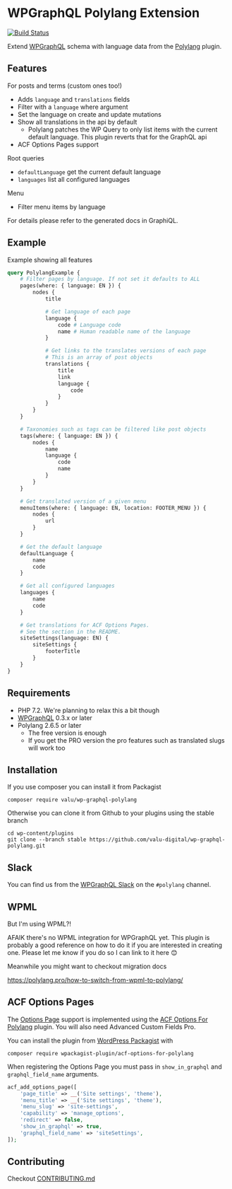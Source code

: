 # WPGraphQL Polylang Extension

[![Build Status](https://travis-ci.org/valu-digital/wp-graphql-polylang.svg?branch=master)](https://travis-ci.org/valu-digital/wp-graphql-polylang)

Extend [WPGraphQL](https://www.wpgraphql.com/) schema with language data from
the [Polylang](https://polylang.pro/) plugin.

## Features

For posts and terms (custom ones too!)

-   Adds `language` and `translations` fields
-   Filter with a `language` where argument
-   Set the language on create and update mutations
-   Show all translations in the api by default
    -   Polylang patches the WP Query to only list items with the current
        default language. This plugin reverts that for the GraphQL api
-   ACF Options Pages support

Root queries

-   `defaultLanguage` get the current default language
-   `languages` list all configured languages

Menu

-   Filter menu items by language

For details please refer to the generated docs in GraphiQL.

## Example

Example showing all features

```graphql
query PolylangExample {
    # Filter pages by language. If not set it defaults to ALL
    pages(where: { language: EN }) {
        nodes {
            title

            # Get language of each page
            language {
                code # Language code
                name # Human readable name of the language
            }

            # Get links to the translates versions of each page
            # This is an array of post objects
            translations {
                title
                link
                language {
                    code
                }
            }
        }
    }

    # Taxonomies such as tags can be filtered like post objects
    tags(where: { language: EN }) {
        nodes {
            name
            language {
                code
                name
            }
        }
    }

    # Get translated version of a given menu
    menuItems(where: { language: EN, location: FOOTER_MENU }) {
        nodes {
            url
        }
    }

    # Get the default language
    defaultLanguage {
        name
        code
    }

    # Get all configured languages
    languages {
        name
        code
    }

    # Get translations for ACF Options Pages.
    # See the section in the README.
    siteSettings(language: EN) {
        siteSettings {
            footerTitle
        }
    }
}
```

## Requirements

-   PHP 7.2. We're planning to relax this a bit though
-   [WPGraphQL][] 0.3.x or later
-   Polylang 2.6.5 or later
    -   The free version is enough
    -   If you get the PRO version the pro features such as translated slugs will work too

[pll_context]: https://github.com/polylang/polylang/commit/2203b9e16532797fa530f9b73024b53885d728ef
[polylang-github]: https://github.com/polylang/polylang
[wpgraphql]: https://github.com/wp-graphql/wp-graphql/releases

## Installation

If you use composer you can install it from Packagist

    composer require valu/wp-graphql-polylang

Otherwise you can clone it from Github to your plugins using the stable branch

    cd wp-content/plugins
    git clone --branch stable https://github.com/valu-digital/wp-graphql-polylang.git

## Slack

You can find us from the [WPGraphQL Slack][slack] on the `#polylang` channel.

[slack]: https://wpgql-slack.herokuapp.com/

## WPML

But I'm using WPML?!

AFAIK there's no WPML integration for WPGraphQL yet.
This plugin is probably a good reference on how to do it if you are interested in creating one.
Please let me know if you do so I can link to it here 😊

Meanwhile you might want to checkout migration docs

<https://polylang.pro/how-to-switch-from-wpml-to-polylang/>

## ACF Options Pages

The [Options Page][] support is implemented using the [ACF Options For
Polylang][] plugin. You will also need Advanced Custom Fields Pro.

You can install the plugin from [WordPress Packagist][] with

```
composer require wpackagist-plugin/acf-options-for-polylang
```

When registering the Options Page you must pass in `show_in_graphql` and
`graphql_field_name` arguments.

```php
acf_add_options_page([
    'page_title' => __('Site settings', 'theme'),
    'menu_title' => __('Site settings', 'theme'),
    'menu_slug' => 'site-settings',
    'capability' => 'manage_options',
    'redirect' => false,
    'show_in_graphql' => true,
    'graphql_field_name' => 'siteSettings',
]);
```

[wordpress packagist]: https://wpackagist.org/
[options page]: https://www.advancedcustomfields.com/resources/options-page/
[acf options for polylang]: https://wordpress.org/plugins/acf-options-for-polylang/

## Contributing

Checkout [CONTRIBUTING.md](CONTRIBUTING.md)
